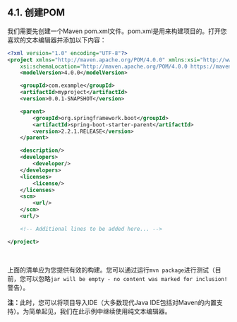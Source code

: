 <h2>4.1. 创建POM</h2>

我们需要先创建一个Maven pom.xml文件。pom.xml是用来构建项目的。打开您喜欢的文本编辑器并添加以下内容：


```XML
<?xml version="1.0" encoding="UTF-8"?>
<project xmlns="http://maven.apache.org/POM/4.0.0" xmlns:xsi="http://www.w3.org/2001/XMLSchema-instance"
    xsi:schemaLocation="http://maven.apache.org/POM/4.0.0 https://maven.apache.org/xsd/maven-4.0.0.xsd">
    <modelVersion>4.0.0</modelVersion>

    <groupId>com.example</groupId>
    <artifactId>myproject</artifactId>
    <version>0.0.1-SNAPSHOT</version>

    <parent>
        <groupId>org.springframework.boot</groupId>
        <artifactId>spring-boot-starter-parent</artifactId>
        <version>2.2.1.RELEASE</version>
    </parent>

    <description/>
    <developers>
        <developer/>
    </developers>
    <licenses>
        <license/>
    </licenses>
    <scm>
        <url/>
    </scm>
    <url/>

    <!-- Additional lines to be added here... -->

</project>
```
<br>






上面的清单应为您提供有效的构建。您可以通过运行```mvn package```进行测试（目前，您可以忽略```jar will be empty - no content was marked for inclusion!```警告）。

<b>注：</b>此时，您可以将项目导入IDE（大多数现代Java IDE包括对Maven的内置支持）。为简单起见，我们在此示例中继续使用纯文本编辑器。